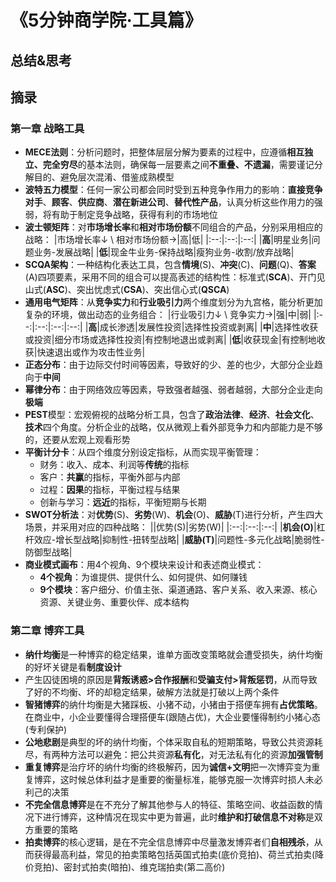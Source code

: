 # 《5分钟商学院·工具篇》

## 总结&思考

## 摘录

### 第一章 战略工具

- **MECE法则**：分析问题时，把整体层层分解为要素的过程中，应遵循**相互独立、完全穷尽**的基本法则，确保每一层要素之间**不重叠、不遗漏**，需要谨记分解目的、避免层次混淆、借鉴成熟模型
- **波特五力模型**：任何一家公司都会同时受到五种竞争作用力的影响：**直接竞争对手**、**顾客**、**供应商**、**潜在新进公司**、**替代性产品**，认真分析这些作用力的强弱，将有助于制定竞争战略，获得有利的市场地位
- **波士顿矩阵**：对**市场增长率**和**相对市场份额**不同组合的产品，分别采用相应的战略：
    |市场增长率↓ \ 相对市场份额→|高|低|
    |:--:|:--:|:--:|
    |**高**|明星业务|问题业务-发展战略|
    |**低**|现金牛业务-保持战略|瘦狗业务-收割/放弃战略|
- **SCQA架构**：一种结构化表达工具，包含**情境**(S)、**冲突**(C)、**问题**(Q)、**答案**(A)四项要素，采用不同的组合可以提高表述的结构性：标准式(**SCA**)、开门见山式(**ASC**)、突出忧虑式(**CSA**)、突出信心式(**QSCA**)
- **通用电气矩阵**：从**竞争实力**和**行业吸引力**两个维度划分为九宫格，能分析更加复杂的环境，做出动态的业务组合：
    |行业吸引力↓ \ 竞争实力→|强|中|弱|
    |:--:|:--:|:--:|:--:|
    |**高**|成长渗透|发展性投资|选择性投资或剥离|
    |**中**|选择性收获或投资|细分市场或选择性投资|有控制地退出或剥离|
    |**低**|收获现金|有控制地收获|快速退出或作为攻击性业务|
- **正态分布**：由于边际交付时间等因素，导致好的少、差的也少，大部分企业趋向于**中间**
- **幂律分布**：由于网络效应等因素，导致强者越强、弱者越弱，大部分企业走向**极端**
- **PEST**模型：宏观俯视的战略分析工具，包含了**政治法律**、**经济**、**社会文化**、**技术**四个角度。分析企业的战略，仅从微观上看外部竞争力和内部能力是不够的，还要从宏观上观看形势
- **平衡计分卡**：从四个维度分别设定指标，从而实现平衡管理：
    - 财务：收入、成本、利润等**传统**的指标
    - 客户：**共赢**的指标，平衡外部与内部
    - 过程：**因果**的指标，平衡过程与结果
    - 创新与学习：**远近**的指标，平衡短期与长期
- **SWOT分析法**：对**优势**(S)、**劣势**(W)、**机会**(O)、**威胁**(T)进行分析，产生四大场景，并采用对应的四种战略：
    ||优势(S)|劣势(W)|
    |:--:|:--:|:--:|
    |**机会(O)**|杠杆效应-增长型战略|抑制性-扭转型战略|
    |**威胁(T)**|问题性-多元化战略|脆弱性-防御型战略|
- **商业模式画布**：用4个视角、9个模块来设计和表述商业模式：
    - **4个视角**：为谁提供、提供什么、如何提供、如何赚钱
    - **9个模块**：客户细分、价值主张、渠道通路、客户关系、收入来源、核心资源、关键业务、重要伙伴、成本结构

### 第二章 博弈工具

- **纳什均衡**是一种博弈的稳定结果，谁单方面改变策略就会遭受损失，纳什均衡的好坏关键是看**制度设计**
- 产生囚徒困境的原因是**背叛诱惑>合作报酬**和**受骗支付>背叛惩罚**，从而导致了好的不均衡、坏的却稳定结果，破解方法就是打破以上两个条件
- **智猪博弈**的纳什均衡是大猪踩板、小猪不动，小猪由于搭便车拥有**占优策略**。在商业中，小企业要懂得合理搭便车(跟随占优)，大企业要懂得制约小猪心态(专利保护)
- **公地悲剧**是典型的坏的纳什均衡，个体采取自私的短期策略，导致公共资源耗尽，有两种方法可以避免：把公共资源**私有化**，对无法私有化的资源**加强管制**
- **重复博弈**是治疗坏的纳什均衡的终极解药，因为**诚信+文明**把一次博弈变为重复博弈，这时候总体利益才是重要的衡量标准，能够克服一次博弈时损人未必利己的决策
- **不完全信息博弈**是在不充分了解其他参与人的特征、策略空间、收益函数的情况下进行博弈，这种情况在现实中更为普遍，此时**维护和打破信息不对称**是双方重要的策略
- **拍卖博弈**的核心逻辑，是在不完全信息博弈中尽量激发博弈者们**自相残杀**，从而获得最高利益，常见的拍卖策略包括英国式拍卖(底价竞拍)、荷兰式拍卖(降价竞拍)、密封式拍卖(暗拍)、维克瑞拍卖(第二高价)
